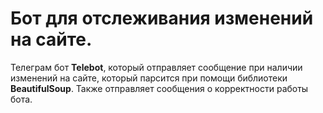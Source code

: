 # Бот для отслеживания изменений на сайте.
Телеграм бот **Telebot**, который отправляет сообщение при наличии изменений на сайте, который парсится при помощи библиотеки **BeautifulSoup**. Также отправляет сообщения о корректности работы бота.
